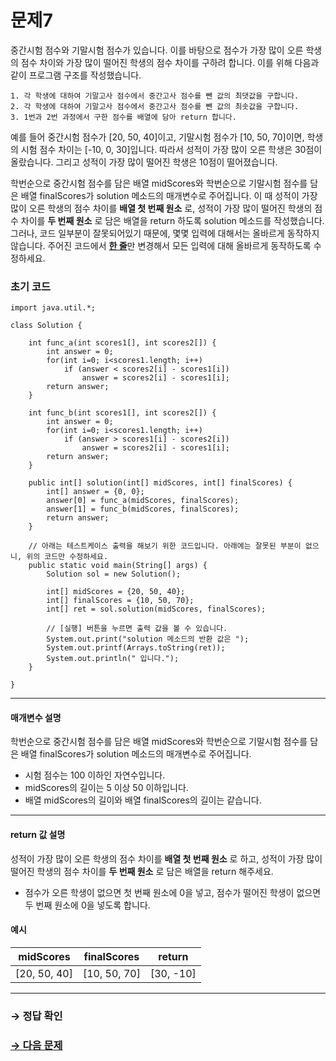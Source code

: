 # 문제7

중간시험 점수와 기말시험 점수가 있습니다. 이를 바탕으로 점수가 가장 많이 오른 학생의 점수 차이와 가장 많이 떨어진 학생의 점수 차이를 구하려 합니다. 이를 위해 다음과 같이 프로그램 구조를 작성했습니다.

```
1. 각 학생에 대하여 기말고사 점수에서 중간고사 점수를 뺀 값의 최댓값을 구합니다.
2. 각 학생에 대하여 기말고사 점수에서 중간고사 점수를 뺀 값의 최솟값을 구합니다.
3. 1번과 2번 과정에서 구한 점수를 배열에 담아 return 합니다.
```

예를 들어 중간시험 점수가 [20, 50, 40]이고, 기말시험 점수가 [10, 50, 70]이면, 학생의 시험 점수 차이는 [-10, 0, 30]입니다. 따라서 성적이 가장 많이 오른 학생은 30점이 올랐습니다. 그리고 성적이 가장 많이 떨어진 학생은 10점이 떨어졌습니다.

학번순으로 중간시험 점수를 담은 배열 midScores와 학번순으로 기말시험 점수를 담은 배열 finalScores가 solution 메소드의 매개변수로 주어집니다. 이 때 성적이 가장 많이 오른 학생의 점수 차이를 **배열 첫 번째 원소** 로, 성적이 가장 많이 떨어진 학생의 점수 차이를 **두 번째 원소** 로 담은 배열을 return 하도록 solution 메소드를 작성했습니다. 그러나, 코드 일부분이 잘못되어있기 때문에, 몇몇 입력에 대해서는 올바르게 동작하지 않습니다. 주어진 코드에서 <U>**한 줄**</U>만 변경해서 모든 입력에 대해 올바르게 동작하도록 수정하세요.

### 초기 코드

```
import java.util.*;

class Solution {

    int func_a(int scores1[], int scores2[]) {
        int answer = 0;
        for(int i=0; i<scores1.length; i++)
            if (answer < scores2[i] - scores1[i])
                answer = scores2[i] - scores1[i];
        return answer;
    }

    int func_b(int scores1[], int scores2[]) {
        int answer = 0;
        for(int i=0; i<scores1.length; i++)
            if (answer > scores1[i] - scores2[i])
                answer = scores2[i] - scores1[i];
        return answer;
    }
    
    public int[] solution(int[] midScores, int[] finalScores) {
        int[] answer = {0, 0};
        answer[0] = func_a(midScores, finalScores);
        answer[1] = func_b(midScores, finalScores);
        return answer;
    }

    // 아래는 테스트케이스 출력을 해보기 위한 코드입니다. 아래에는 잘못된 부분이 없으니, 위의 코드만 수정하세요.
    public static void main(String[] args) {
        Solution sol = new Solution();

        int[] midScores = {20, 50, 40};
        int[] finalScores = {10, 50, 70};
        int[] ret = sol.solution(midScores, finalScores);
        
        // [실행] 버튼을 누르면 출력 값을 볼 수 있습니다.
        System.out.print("solution 메소드의 반환 값은 ");
        System.out.printf(Arrays.toString(ret));
        System.out.println(" 입니다.");
    }

}
```

---

#### 매개변수 설명
학번순으로 중간시험 점수를 담은 배열 midScores와 학번순으로 기말시험 점수를 담은 배열 finalScores가 solution 메소드의 매개변수로 주어집니다. 

* 시험 점수는 100 이하인 자연수입니다.
* midScores의 길이는 5 이상 50 이하입니다.
* 배열 midScores의 길이와 배열 finalScores의 길이는 같습니다.

---

#### return 값 설명
성적이 가장 많이 오른 학생의 점수 차이를 **배열 첫 번째 원소** 로 하고,  성적이 가장 많이 떨어진 학생의 점수 차이를 **두 번째 원소** 로 담은 배열을 return 해주세요.
* 점수가 오른 학생이 없으면 첫 번째 원소에 0을 넣고, 점수가 떨어진 학생이 없으면 두 번째 원소에 0을 넣도록 합니다.


#### 예시

| midScores |finalScores |return |
|---|---|---|
| [20, 50, 40] | [10, 50, 70]|[30, -10]|

---

### → 정답 확인

### [→ 다음 문제](../no_08/ "COS Pro 2급 Java 4차 8번 문제")
